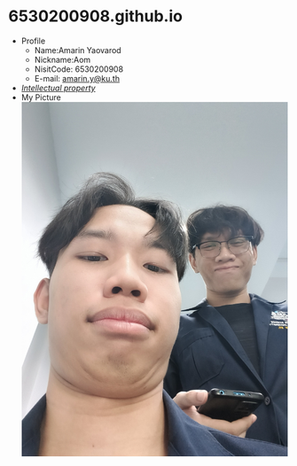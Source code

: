 # 6530200908.github.io
- Profile
  -  Name:Amarin Yaovarod
  -  Nickname:Aom
  -  NisitCode: 6530200908
  -  E-mail: amarin.y@ku.th
- *[Intellectual property](https://6530200908.github.io/authentication)*
- My Picture
  ![alt text](picture1.jpg)
